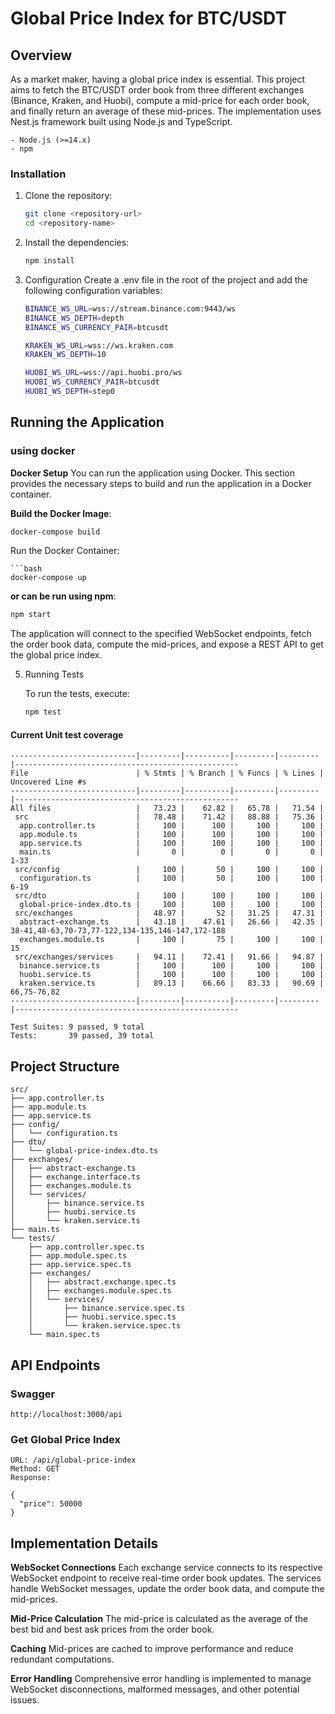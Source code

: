 # Global Price Index for BTC/USDT

## Overview

As a market maker, having a global price index is essential. This project aims to fetch the BTC/USDT order book from three different exchanges (Binance, Kraken, and Huobi), compute a mid-price for each order book, and finally return an average of these mid-prices. The implementation uses Nest.js framework built using Node.js and TypeScript.
```angular2html
- Node.js (>=14.x)
- npm
```


### Installation

1. Clone the repository:

   ```bash
   git clone <repository-url>
   cd <repository-name>

2. Install the dependencies:

   ```bash
   npm install
   
3. Configuration
Create a .env file in the root of the project and add the following configuration variables:
   ```bash
   BINANCE_WS_URL=wss://stream.binance.com:9443/ws
   BINANCE_WS_DEPTH=depth
   BINANCE_WS_CURRENCY_PAIR=btcusdt
   
   KRAKEN_WS_URL=wss://ws.kraken.com
   KRAKEN_WS_DEPTH=10
   
   HUOBI_WS_URL=wss://api.huobi.pro/ws
   HUOBI_WS_CURRENCY_PAIR=btcusdt
   HUOBI_WS_DEPTH=step0

## Running the Application
   ### using docker

**Docker Setup**
You can run the application using Docker. This section provides the necessary steps to build and run the application in a Docker container.

**Build the Docker Image**:

```bash
docker-compose build
```
Run the Docker Container:
```
```bash
docker-compose up
```

**or can be run using npm**:
   ```bash
   npm start
   ```
   The application will connect to the specified WebSocket endpoints, fetch the order book data, compute the mid-prices, and expose a REST API to get the global price index.


5. Running Tests
   
   To run the tests, execute:
   ```bash
   npm test
   ```
#### Current Unit test coverage
```angular2html
----------------------------|---------|----------|---------|---------|--------------------------------------------------
File                        | % Stmts | % Branch | % Funcs | % Lines | Uncovered Line #s                                
----------------------------|---------|----------|---------|---------|--------------------------------------------------
All files                   |   73.23 |    62.82 |   65.78 |   71.54 |                                                  
 src                        |   78.48 |    71.42 |   88.88 |   75.36 |                                                  
  app.controller.ts         |     100 |      100 |     100 |     100 |                                                  
  app.module.ts             |     100 |      100 |     100 |     100 |                                                  
  app.service.ts            |     100 |      100 |     100 |     100 |                                                  
  main.ts                   |       0 |        0 |       0 |       0 | 1-33                                             
 src/config                 |     100 |       50 |     100 |     100 |                                                  
  configuration.ts          |     100 |       50 |     100 |     100 | 6-19                                             
 src/dto                    |     100 |      100 |     100 |     100 |                                                  
  global-price-index.dto.ts |     100 |      100 |     100 |     100 |                                                  
 src/exchanges              |   48.97 |       52 |   31.25 |   47.31 |                                                  
  abstract-exchange.ts      |   43.18 |    47.61 |   26.66 |   42.35 | 38-41,48-63,70-73,77-122,134-135,146-147,172-188 
  exchanges.module.ts       |     100 |       75 |     100 |     100 | 15                                               
 src/exchanges/services     |   94.11 |    72.41 |   91.66 |   94.87 |                                                  
  binance.service.ts        |     100 |      100 |     100 |     100 |                                                  
  huobi.service.ts          |     100 |      100 |     100 |     100 |                                                  
  kraken.service.ts         |   89.13 |    66.66 |   83.33 |   90.69 | 66,75-76,82                                      
----------------------------|---------|----------|---------|---------|--------------------------------------------------

Test Suites: 9 passed, 9 total
Tests:       39 passed, 39 total
```

## Project Structure

```
src/
├── app.controller.ts
├── app.module.ts
├── app.service.ts
├── config/
│   └── configuration.ts
├── dto/
│   └── global-price-index.dto.ts
├── exchanges/
│   ├── abstract-exchange.ts
│   ├── exchange.interface.ts
│   ├── exchanges.module.ts
│   └── services/
│       ├── binance.service.ts
│       ├── huobi.service.ts
│       └── kraken.service.ts
├── main.ts
└── tests/
    ├── app.controller.spec.ts
    ├── app.module.spec.ts
    ├── app.service.spec.ts
    ├── exchanges/
    │   ├── abstract.exchange.spec.ts
    │   ├── exchanges.module.spec.ts
    │   └── services/
    │       ├── binance.service.spec.ts
    │       ├── huobi.service.spec.ts
    │       └── kraken.service.spec.ts
    └── main.spec.ts

```

## API Endpoints

### Swagger
```
http://localhost:3000/api
```

### Get Global Price Index

```
URL: /api/global-price-index
Method: GET
Response:

{
  "price": 50000
}
```

## Implementation Details

**WebSocket Connections**
Each exchange service connects to its respective WebSocket endpoint to receive real-time order book updates. The services handle WebSocket messages, update the order book data, and compute the mid-prices.

**Mid-Price Calculation**
The mid-price is calculated as the average of the best bid and best ask prices from the order book.

**Caching**
Mid-prices are cached to improve performance and reduce redundant computations.

**Error Handling**
Comprehensive error handling is implemented to manage WebSocket disconnections, malformed messages, and other potential issues.